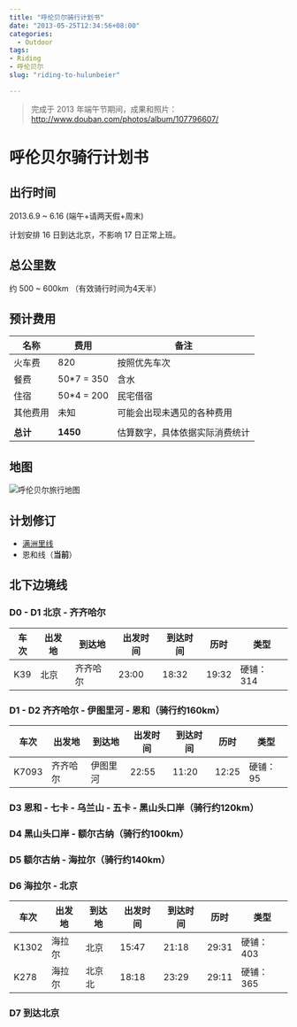 ```yaml
---
title: "呼伦贝尔骑行计划书"
date: "2013-05-25T12:34:56+08:00"
categories:
  - Outdoor
tags:
- Riding
- 呼伦贝尔
slug: "riding-to-hulunbeier"

---
```


> 完成于 2013 年端午节期间，成果和照片：http://www.douban.com/photos/album/107796607/


# 呼伦贝尔骑行计划书

## 出行时间

2013.6.9 ~ 6.16 (端午+请两天假+周末)

计划安排 16 日到达北京，不影响 17 日正常上班。

## 总公里数

约 500 ~ 600km （有效骑行时间为4天半）

## 预计费用

名称 | 费用 | 备注
----|-----|-----
火车费|820|按照优先车次
餐费|50\*7 = 350|含水
住宿|50\*4 = 200|民宅借宿
其他费用|未知|可能会出现未遇见的各种费用
||
**总计**|**1450**|估算数字，具体依据实际消费统计

## 地图

![呼伦贝尔旅行地图](https://a248.e.akamai.net/camo.github.com/988c0672d95ae894e0e5b1fe4f08253203eea467/687474703a2f2f70686f746f322e626162616269616e2e636f6d2f75706c6f6164362f32303133303532322f36423134393433344242414132313139394435414631354642383130463344315f3830302e6a7067)

## 计划修订

 * [满洲里线](https://gist.github.com/icyleaf/5626948/5f9340c235a4f512c39a05a8125b2e16418dff82)
 * 恩和线（**当前**）

## 北下边境线

### D0 - D1 北京 - 齐齐哈尔

车次 | 出发地 | 到达地| 出发时间 | 到达时间 | 历时 | 类型
-----|-----|-----|-----|-----|----|----
K39|北京|齐齐哈尔|23:00|18:32|19:32|硬铺：314

### D1 - D2 齐齐哈尔 - 伊图里河 - 恩和（骑行约160km）

车次 | 出发地 | 到达地| 出发时间 | 到达时间 | 历时 | 类型
-----|-----|-----|-----|-----|----|----
K7093|齐齐哈尔|伊图里河|22:55|11:20|12:25|硬铺：95

### D3 恩和 - 七卡 - 乌兰山 - 五卡 - 黑山头口岸（骑行约120km）

### D4 黑山头口岸 - 额尔古纳（骑行约100km）

### D5 额尔古纳 - 海拉尔（骑行约140km）

### D6 海拉尔 - 北京

车次 | 出发地 | 到达地| 出发时间 | 到达时间 | 历时 | 类型
-----|-----|-----|-----|-----|----|----
K1302|海拉尔|北京|15:47|21:18|29:31|硬铺：403
K278|海拉尔|北京北|18:18|23:29|29:11|硬铺：365

### D7 到达北京